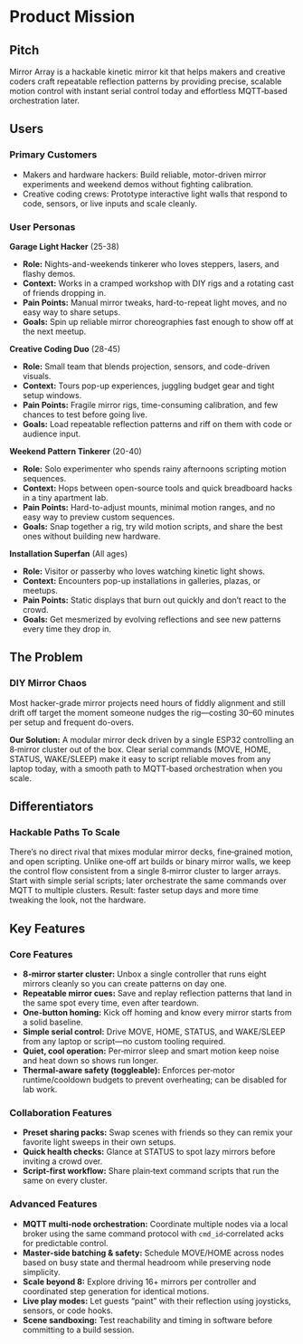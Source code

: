 # Product Mission

## Pitch
Mirror Array is a hackable kinetic mirror kit that helps makers and creative coders craft repeatable reflection patterns by providing precise, scalable motion control with instant serial control today and effortless MQTT‑based orchestration later.

## Users

### Primary Customers
- Makers and hardware hackers: Build reliable, motor-driven mirror experiments and weekend demos without fighting calibration.
- Creative coding crews: Prototype interactive light walls that respond to code, sensors, or live inputs and scale cleanly.

### User Personas
**Garage Light Hacker** (25-38)
- **Role:** Nights-and-weekends tinkerer who loves steppers, lasers, and flashy demos.
- **Context:** Works in a cramped workshop with DIY rigs and a rotating cast of friends dropping in.
- **Pain Points:** Manual mirror tweaks, hard-to-repeat light moves, and no easy way to share setups.
- **Goals:** Spin up reliable mirror choreographies fast enough to show off at the next meetup.

**Creative Coding Duo** (28-45)
- **Role:** Small team that blends projection, sensors, and code-driven visuals.
- **Context:** Tours pop-up experiences, juggling budget gear and tight setup windows.
- **Pain Points:** Fragile mirror rigs, time-consuming calibration, and few chances to test before going live.
- **Goals:** Load repeatable reflection patterns and riff on them with code or audience input.

**Weekend Pattern Tinkerer** (20-40)
- **Role:** Solo experimenter who spends rainy afternoons scripting motion sequences.
- **Context:** Hops between open-source tools and quick breadboard hacks in a tiny apartment lab.
- **Pain Points:** Hard-to-adjust mounts, minimal motion ranges, and no easy way to preview custom sequences.
- **Goals:** Snap together a rig, try wild motion scripts, and share the best ones without building new hardware.

**Installation Superfan** (All ages)
- **Role:** Visitor or passerby who loves watching kinetic light shows.
- **Context:** Encounters pop-up installations in galleries, plazas, or meetups.
- **Pain Points:** Static displays that burn out quickly and don’t react to the crowd.
- **Goals:** Get mesmerized by evolving reflections and see new patterns every time they drop in.

## The Problem

### DIY Mirror Chaos
Most hacker-grade mirror projects need hours of fiddly alignment and still drift off target the moment someone nudges the rig—costing 30–60 minutes per setup and frequent do-overs.

**Our Solution:** A modular mirror deck driven by a single ESP32 controlling an 8‑mirror cluster out of the box. Clear serial commands (MOVE, HOME, STATUS, WAKE/SLEEP) make it easy to script reliable moves from any laptop today, with a smooth path to MQTT‑based orchestration when you scale.

## Differentiators

### Hackable Paths To Scale
There’s no direct rival that mixes modular mirror decks, fine‑grained motion, and open scripting. Unlike one‑off art builds or binary mirror walls, we keep the control flow consistent from a single 8‑mirror cluster to larger arrays. Start with simple serial scripts; later orchestrate the same commands over MQTT to multiple clusters. Result: faster setup days and more time tweaking the look, not the hardware.

## Key Features

### Core Features
- **8‑mirror starter cluster:** Unbox a single controller that runs eight mirrors cleanly so you can create patterns on day one.
- **Repeatable mirror cues:** Save and replay reflection patterns that land in the same spot every time, even after teardown.
- **One-button homing:** Kick off homing and know every mirror starts from a solid baseline.
- **Simple serial control:** Drive MOVE, HOME, STATUS, and WAKE/SLEEP from any laptop or script—no custom tooling required.
- **Quiet, cool operation:** Per‑mirror sleep and smart motion keep noise and heat down so shows run longer.
- **Thermal‑aware safety (toggleable):** Enforces per‑motor runtime/cooldown budgets to prevent overheating; can be disabled for lab work.

### Collaboration Features
- **Preset sharing packs:** Swap scenes with friends so they can remix your favorite light sweeps in their own setups.
- **Quick health checks:** Glance at STATUS to spot lazy mirrors before inviting a crowd over.
- **Script-first workflow:** Share plain‑text command scripts that run the same on every cluster.

### Advanced Features
- **MQTT multi‑node orchestration:** Coordinate multiple nodes via a local broker using the same command protocol with `cmd_id`‑correlated acks for predictable control.
- **Master‑side batching & safety:** Schedule MOVE/HOME across nodes based on busy state and thermal headroom while preserving node simplicity.
- **Scale beyond 8:** Explore driving 16+ mirrors per controller and coordinated step generation for identical motions.
- **Live play modes:** Let guests “paint” with their reflection using joysticks, sensors, or code hooks.
- **Scene sandboxing:** Test reachability and timing in software before committing to a build session.
